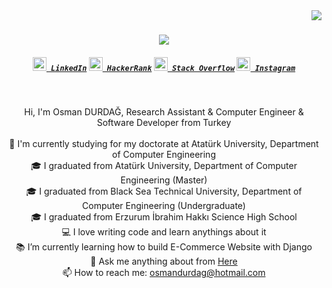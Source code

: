 <img align="right" src="https://visitor-badge.laobi.icu/badge?page_id=zumrudu-anka.zumrudu-anka">

<h1 align="center">
  <a href="https://git.io/typing-svg">
    <img src="https://readme-typing-svg.herokuapp.com/?lines=Hello,+There!+👋;This+is+Ahmed+Ehab;&center=true&size=40">
  </a>
</h1>

<h5 align="center">
  <code><a href="https://www.linkedin.com/in/osmandurdag/" title="LinkedIn Profile"><img width="22" src="images/linkedin.svg"> LinkedIn</a></code>
  <code><a href="https://www.hackerrank.com/zumrudu_anka" title="HackerRank Profile"><img width="22" src="images/hackerrank.png"> HackerRank</a></code>
  <code><a href="https://stackoverflow.com/users/12578260/osman-durdag" title="Stack Overflow Profile"><img width="22" src="images/stackoverflow.svg"> Stack Overflow</a></code>
  <code><a href="https://www.instagram.com/osman__durdag/" title="Instagram Profile"><img width="22" src="images/instagram.svg"> Instagram</a></code>
</h5>
<br>
<p align="center">
  Hi, I'm Osman DURDAĞ, Research Assistant & Computer Engineer & Software Developer from Turkey
  <br>
  <br>
  🔬 I'm currently studying for my doctorate at Atatürk University, Department of Computer Engineering
  <br>
  🎓 I graduated from Atatürk University, Department of Computer Engineering (Master)
  <br>
  🎓 I graduated from Black Sea Technical University, Department of Computer Engineering (Undergraduate)
  <br>
  🎓 I graduated from Erzurum İbrahim Hakkı Science High School
  <br>
  💻 I love writing code and learn anythings about it
  <br>
  📚 I’m currently learning how to build E-Commerce Website with Django
  <br>
  💬 Ask me anything about from <a href="https://github.com/zumrudu-anka/zumrudu-anka/issues" title="Issues">Here</a>
  <br>
  📫 How to reach me: <a href="mailto: osmandurdag@hotmail.com">osmandurdag@hotmail.com</a>
</p>


<!--
**AhmedEhab1003/AhmedEhab1003** is a ✨ _special_ ✨ repository because its `README.md` (this file) appears on your GitHub profile.

Here are some ideas to get you started:

- 🔭 I’m currently working on ...
- 🌱 I’m currently learning ...
- 👯 I’m looking to collaborate on ...
- 🤔 I’m looking for help with ...
- 💬 Ask me about ...
- 📫 How to reach me: ...
- 😄 Pronouns: ...
- ⚡ Fun fact: ...
-->
